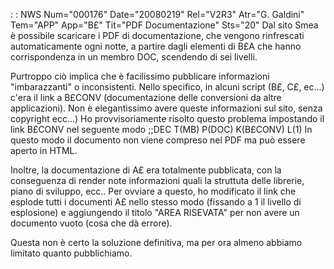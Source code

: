  :  : NWS Num="000176" Date="20080219" Rel="V2R3" Atr="G. Galdini" Tem="APP" App="B£" Tit="PDF Documentazione" Sts="20"
Dal sito Smea è possibile scaricare i PDF di documentazione, che vengono rinfrescati automaticamente
ogni notte, a partire dagli elementi di B£A che hanno corrispondenza in un membro DOC, scendendo di
sei livelli.

Purtroppo ciò implica che è facilissimo pubblicare informazioni "imbarazzanti" o inconsistenti.
Nello specifico, in alcuni script (B£, C£, ec...) c'era il link a B£CONV (documentazione delle conversioni da altre applicazioni). Non è elegantissimo avere queste informazioni sul sito, senza copyright ecc...)
Ho provvisoriamente risolto questo problema impostando il link  B£CONV nel seguente modo ;;DEC T(MB) P(DOC) K(B£CONV) L(1)
In questo modo il documento non viene compreso nel PDF ma può essere aperto in HTML.

Inoltre, la documentazione di A£ era totalmente pubblicata, con la conseguenza di render note informazioni quali la struttuta delle librerie, piano di sviluppo, ecc..
Per ovviare a questo, ho modificato il link che esplode tutti i documenti A£ nello stesso modo (fissando a 1 il livello di esplosione) e aggiungendo il titolo "AREA RISEVATA" per non avere un documento vuoto (cosa che dà errore).

Questa non è certo la soluzione definitiva, ma per ora almeno abbiamo limitato quanto pubblichiamo.
